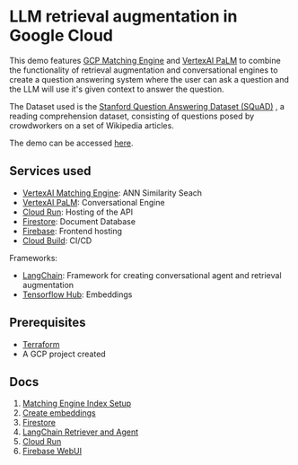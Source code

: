 # LLM retrieval augmentation in Google Cloud

This demo features
[GCP Matching Engine](https://cloud.google.com/vertex-ai/docs/matching-engine/overview) and
[VertexAI PaLM](https://cloud.google.com/vertex-ai/docs/generative-ai/start/quickstarts/api-quickstart)
to combine the functionality of retrieval augmentation and conversational engines
to create a question answering system where the user can ask a question and the
LLM will use it's given context to answer the question.

The Dataset used is the
[Stanford Question Answering Dataset (SQuAD)](https://huggingface.co/datasets/squad)
, a reading comprehension dataset, consisting of questions posed by
crowdworkers on a set of Wikipedia articles.

The demo can be accessed [here](https://llmops-demos-frg.web.app).

## Services used

- [VertexAI Matching Engine](https://cloud.google.com/vertex-ai/docs/matching-engine/overview): ANN Similarity Seach
- [VertexAI PaLM](https://cloud.google.com/vertex-ai/docs/generative-ai/start/quickstarts/api-quickstart): Conversational Engine
- [Cloud Run](https://cloud.google.com/run): Hosting of the API
- [Firestore](https://cloud.google.com/firestore): Document Database
- [Firebase](https://firebase.google.com): Frontend hosting
- [Cloud Build](https://cloud.google.com/build): CI/CD

Frameworks:

- [LangChain](https://python.langchain.com/): Framework for creating conversational agent and retrieval augmentation
- [Tensorflow Hub](https://www.tensorflow.org/hub):
  Embeddings

## Prerequisites

- [Terraform](https://cloud.google.com/docs/terraform)
- A GCP project created

## Docs

1. [Matching Engine Index Setup](/docs/1_matching_engine.md)
1. [Create embeddings](/docs/2_create_embeddings.md)
1. [Firestore](/docs/3_firestore.md)
1. [LangChain Retriever and Agent](/docs/4_agent.md)
1. [Cloud Run](/docs/5_cloud_run.md)
1. [Firebase WebUI](/docs/6_firebase.md)
